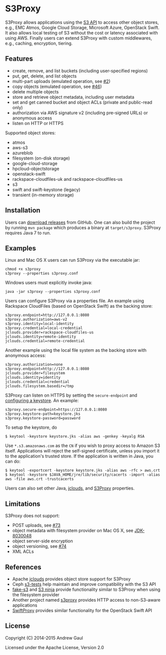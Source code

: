 S3Proxy
=======
S3Proxy allows applications using the
[S3 API](https://en.wikipedia.org/wiki/Amazon_S3#S3_API_and_competing_services)
to access other object stores,
e.g., EMC Atmos, Google Cloud Storage, Microsoft Azure, OpenStack Swift.
It also allows local testing of S3 without the cost or latency associated with
using AWS.
Finally users can extend S3Proxy with custom middlewares, e.g., caching,
encryption, tiering.

Features
--------
* create, remove, and list buckets (including user-specified regions)
* put, get, delete, and list objects
* multi-part uploads (emulated operation, see [#2](https://github.com/andrewgaul/s3proxy/issues/2))
* copy objects (emulated operation, see [#46](https://github.com/andrewgaul/s3proxy/issues/46))
* delete multiple objects
* store and retrieve object metadata, including user metadata
* set and get canned bucket and object ACLs (private and public-read only)
* authorization via AWS signature v2 (including pre-signed URLs) or anonymous access
* listen on HTTP or HTTPS

Supported object stores:

* atmos
* aws-s3
* azureblob
* filesystem (on-disk storage)
* google-cloud-storage
* hpcloud-objectstorage
* openstack-swift
* rackspace-cloudfiles-uk and rackspace-cloudfiles-us
* s3
* swift and swift-keystone (legacy)
* transient (in-memory storage)

Installation
------------
Users can [download releases](https://github.com/andrewgaul/s3proxy/releases)
from GitHub.  One can also build the project by running `mvn package` which
produces a binary at `target/s3proxy`.  S3Proxy requires Java 7 to run.

Examples
--------
Linux and Mac OS X users can run S3Proxy via the executable jar:

```
chmod +x s3proxy
s3proxy --properties s3proxy.conf
```

Windows users must explicitly invoke java:

```
java -jar s3proxy --properties s3proxy.conf
```

Users can configure S3Proxy via a properties file.  An example using Rackspace
CloudFiles (based on OpenStack Swift) as the backing store:

```
s3proxy.endpoint=http://127.0.0.1:8080
s3proxy.authorization=aws-v2
s3proxy.identity=local-identity
s3proxy.credential=local-credential
jclouds.provider=rackspace-cloudfiles-us
jclouds.identity=remote-identity
jclouds.credential=remote-credential
```

Another example using the local file system as the backing store with anonymous
access:

```
s3proxy.authorization=none
s3proxy.endpoint=http://127.0.0.1:8080
jclouds.provider=filesystem
jclouds.identity=identity
jclouds.credential=credential
jclouds.filesystem.basedir=/tmp
```

S3Proxy can listen on HTTPS by setting the `secure-endpoint` and
[configuring a keystore](http://wiki.eclipse.org/Jetty/Howto/Configure_SSL#Generating_Keys_and_Certificates_with_JDK_keytool).
An example:

```
s3proxy.secure-endpoint=https://127.0.0.1:8080
s3proxy.keystore-path=keystore.jks
s3proxy.keystore-password=password
```

To setup the keystore, do

```
$ keytool -keystore keystore.jks -alias aws -genkey -keyalg RSA
```

Use `*.s3.amazonaws.com` as the `CN` if you wish to proxy
access to Amazon S3 itself. Applications will reject the self-signed
certificate, unless you import it to the application's trusted
store. If the application is written in Java, you can do:

```
$ keytool -exportcert -keystore keystore.jks -alias aws -rfc > aws.crt
$ keytool -keystore $JAVA_HOME/jre/lib/security/cacerts -import -alias aws -file aws.crt -trustcacerts
```

Users can also set other Java,
[jclouds](https://github.com/jclouds/jclouds/blob/master/core/src/main/java/org/jclouds/Constants.java),
and [S3Proxy](https://github.com/andrewgaul/s3proxy/blob/master/src/main/java/org/gaul/s3proxy/S3ProxyConstants.java)
properties.

Limitations
-----------
S3Proxy does not support:

* POST uploads, see [#73](https://github.com/andrewgaul/s3proxy/issues/73)
* object metadata with filesystem provider on Mac OS X, see [JDK-8030048](https://bugs.openjdk.java.net/browse/JDK-8030048)
* object server-side encryption
* object versioning, see [#74](https://github.com/andrewgaul/s3proxy/issues/74)
* XML ACLs

References
----------

* Apache [jclouds](http://jclouds.apache.org/) provides object store support for S3Proxy
* Ceph [s3-tests](https://github.com/ceph/s3-tests) help maintain and improve compatibility with the S3 API
* [fake-s3](https://github.com/jubos/fake-s3) and [S3 ninja](https://github.com/scireum/s3ninja) provide functionality similar to S3Proxy when using the filesystem provider
* Another project named [s3proxy](https://github.com/abustany/s3proxy) provides HTTP access to non-S3-aware applications
* [SwiftProxy](https://github.com/bouncestorage/swiftproxy) provides similar functionality for the OpenStack Swift API

License
-------
Copyright (C) 2014-2015 Andrew Gaul

Licensed under the Apache License, Version 2.0

